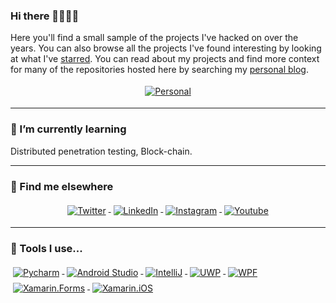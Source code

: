 ### Hi there 🎉🎈🎉🎈

Here you'll find a small sample of the projects I've hacked on over the years. You can also browse all the projects I've found interesting by looking at what I've [starred](https://github.com/MikeCodesDotNET?tab=stars). You can read about my projects and find more context for many of the repositories hosted here by searching my [personal blog](https://mikecodes.net). 

<p align="center">
  <a href="https://mikecodes.net">
    <img src="https://raw.githubusercontent.com/MikeCodesDotNET/MikeCodesDotNET/a8abbf37441f3253f74ea255a47f289208d7568c/Resources/personalBlog.svg" alt="Personal" style="vertical-align:top; margin:4px">
  </a>  
</p>

---
### 🌱 I’m currently learning
Distributed penetration testing, Block-chain. 



---
### 📢 Find me elsewhere
<p align="center">
  <a href="https://twitter.com/mikecodesdotnet">
    <img src="https://raw.githubusercontent.com/MikeCodesDotNET/MikeCodesDotNET/a8abbf37441f3253f74ea255a47f289208d7568c/Resources/twitter.svg" alt="Twitter" style="vertical-align:top; margin:4px">
  </a>  

  <a href="https://www.linkedin.com/in/micjames/">
    <img src="https://raw.githubusercontent.com/MikeCodesDotNET/MikeCodesDotNET/a8abbf37441f3253f74ea255a47f289208d7568c/Resources/linkedIn.svg" alt="LinkedIn" style="vertical-align:top; margin:4px">
  </a>

  <a href="https://www.instagram.com/micjames6/">
    <img src="https://raw.githubusercontent.com/MikeCodesDotNET/MikeCodesDotNET/a8abbf37441f3253f74ea255a47f289208d7568c/Resources/instagram.svg" alt="Instagram" style="vertical-align:top; margin:4px">
  </a>
 <a href="https://www.youtube.com/c/MichaelJames6/">
    <img src="https://raw.githubusercontent.com/MikeCodesDotNET/MikeCodesDotNET/a8abbf37441f3253f74ea255a47f289208d7568c/Resources/youTube.svg" alt="Youtube" style="vertical-align:top; margin:4px">
  </a>
</p>

<hr>

### 🚧 Tools I use...

<p>
  <a href="http://avaloniaui.net/">
    <img src="https://user-images.githubusercontent.com/63045639/97299676-56215080-187b-11eb-9ffe-0d47226a8990.png" alt="Pycharm" style="vertical-align:top; margin:4px">
  </a>

 <a href="https://azure.microsoft.com/en-gb/">
    <img src="https://user-images.githubusercontent.com/63045639/97299914-b87a5100-187b-11eb-9639-8cd9d73b35fc.png" alt="Android Studio" style="vertical-align:top; margin:4px">
  </a>

  <a href="https://github.com/apple/swift">
    <img src="https://user-images.githubusercontent.com/63045639/97299778-82d56800-187b-11eb-84e4-e6e927607843.png" alt="IntelliJ" style="vertical-align:top; margin:4px">
  </a>

  <a href="https://docs.microsoft.com/en-us/windows/uwp/">
    <img src="https://raw.githubusercontent.com/MikeCodesDotNET/MikeCodesDotNET/a8abbf37441f3253f74ea255a47f289208d7568c/Resources/uwp.svg" alt="UWP" style="vertical-align:top; margin:4px">
  </a>

  <a href="https://github.com/dotnet/wpf">
    <img src="https://raw.githubusercontent.com/MikeCodesDotNET/MikeCodesDotNET/a8abbf37441f3253f74ea255a47f289208d7568c/Resources/wpf.svg" alt="WPF" style="vertical-align:top; margin:4px">
  </a>

  <a href="https://github.com/xamarin/Xamarin.Forms">
    <img src="https://raw.githubusercontent.com/MikeCodesDotNET/MikeCodesDotNET/a8abbf37441f3253f74ea255a47f289208d7568c/Resources/XamarinForms.svg" alt="Xamarin.Forms" style="vertical-align:top; margin:4px">
  </a>

  <a href="https://github.com/xamarin/xamarin-macios">
      <img src="https://raw.githubusercontent.com/MikeCodesDotNET/MikeCodesDotNET/a8abbf37441f3253f74ea255a47f289208d7568c/Resources/xamarinIOS.svg" alt="Xamarin.iOS" style="vertical-align:top; margin:4px">
  </a>  


</p>

<!--
**MikeCodesDotNET/MikeCodesDotNET** is a ✨ _special_ ✨ repository because its `README.md` (this file) appears on your GitHub profile.

Here are some ideas to get you started:

- 🔭 I’m currently working on ...
- 🌱 I’m currently learning ...
- 👯 I’m looking to collaborate on ...
- 🤔 I’m looking for help with ...
- 💬 Ask me about ...
- 📫 How to reach me: ...
- 😄 Pronouns: ...
- ⚡ Fun fact: ...
-->
